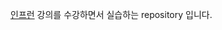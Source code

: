 [인프런](https://www.inflearn.com/course/%EB%B9%A0%EB%A5%B4%EA%B2%8C-git/dashboard) 강의를 수강하면서 실습하는 repository 입니다.
